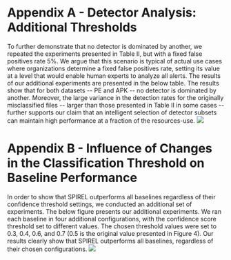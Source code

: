 # Appendix A - Detector Analysis: Additional Thresholds
To further demonstrate that no detector is dominated by another, we repeated the experiments presented in Table II, but with a fixed false positives rate 5\%. 
We argue that this scenario is typical of actual use cases where organizations determine a fixed false positives rate, setting its value at a level that would enable human experts to analyze all alerts.
The results of our additional experiments are presented in the below table. 
The results show that for both datasets -- PE and APK -- no detector is dominated by another. 
Moreover, the large variance in the detection rates for the originally misclassified files -- larger than those presented in Table II in some cases -- further supports our claim that an intelligent selection of detector subsets can maintain high performance at a fraction of the resources-use.
![](https://user-images.githubusercontent.com/45119337/95994553-1e58e880-0e39-11eb-8716-8693b1d0a954.jpg)

# Appendix B - Influence of Changes in the Classification Threshold on Baseline Performance
In order to show that SPIREL outperforms all baselines regardless of their confidence threshold settings, we conducted an additional set of experiments. The below figure presents our additional experiments. We ran each baseline in four additional configurations, with the confidence score threshold set to different values. The chosen threshold values were set to 0.3, 0.4, 0.6, and 0.7 (0.5 is the original value presented in Figure 4). Our results clearly show that SPIREL outperforms all baselines, regardless of their chosen configurations.
![](https://user-images.githubusercontent.com/45119337/95994553-1e58e880-0e39-11eb-8716-8693b1d0a954.jpg)
